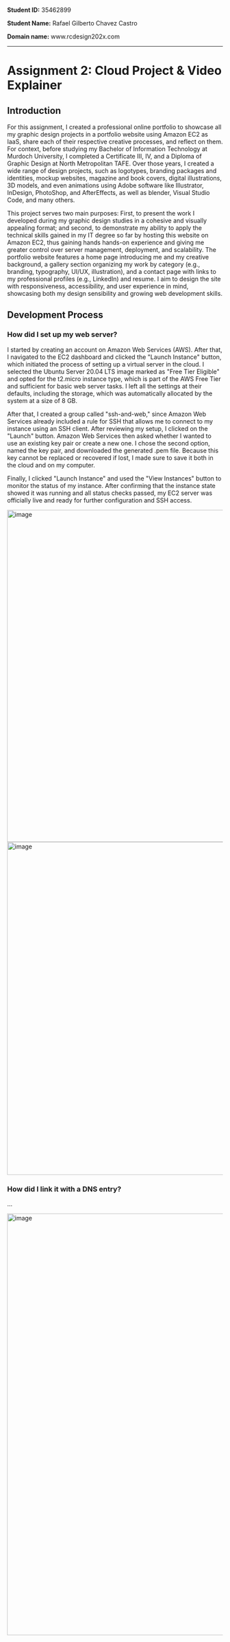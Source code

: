 <p><b>Student ID:</b> 35462899</p> 
<p><b>Student Name:</b> Rafael Gilberto Chavez Castro</p>

<p><b>Domain name:</b> www.rcdesign202x.com</p>

___________________________________________________________________ 

<h1>Assignment 2: Cloud Project & Video Explainer</h1> 

<h2>Introduction</h2>

<p>For this assignment, I created a professional online portfolio to showcase all my graphic design projects in a portfolio website using Amazon EC2 as IaaS, share each of their respective creative processes, and reflect on them. For context, before studying my Bachelor of Information Technology at Murdoch University, I completed a Certificate III, IV, and a Diploma of Graphic Design at North Metropolitan TAFE. Over those years, I created a wide range of design projects, such as logotypes, branding packages and identities, mockup websites, magazine and book covers, digital illustrations, 3D models, and even animations using Adobe software like Illustrator, InDesign, PhotoShop, and AfterEffects, as well as blender, Visual Studio Code, and many others.</p>

<p>This project serves two main purposes: First, to present the work I developed during my graphic design studies in a cohesive and visually appealing format; and second, to demonstrate my ability to apply the technical skills gained in my IT degree so far by hosting this website on Amazon EC2, thus gaining hands hands-on experience and giving me greater control over server management, deployment, and scalability. The portfolio website features a home page introducing me and my creative background, a gallery section organizing my work by category (e.g., branding, typography, UI/UX, illustration), and a contact page with links to my professional profiles (e.g., LinkedIn) and resume. I aim to design the site with responsiveness, accessibility, and user experience in mind, showcasing both my design sensibility and growing web development skills.</p>

<h2>Development Process</h2>

<h3>How did I set up my web server?</h3>

<p>I started by creating an account on Amazon Web Services (AWS). After that, I navigated to the EC2 dashboard and clicked the "Launch Instance" button, which initiated the process of setting up a virtual server in the cloud. I selected the Ubuntu Server 20.04 LTS image marked as "Free Tier Eligible" and opted for the t2.micro instance type, which is part of the AWS Free Tier and sufficient for basic web server tasks. I left all the settings at their defaults, including the storage, which was automatically allocated by the system at a size of 8 GB.</p>

<p>After that, I created a group called "ssh-and-web," since Amazon Web Services already included a rule for SSH that allows me to connect to my instance using an SSH client. After reviewing my setup, I clicked on the "Launch" button. Amazon Web Services then asked whether I wanted to use an existing key pair or create a new one. I chose the second option, named the key pair, and downloaded the generated .pem file. Because this key cannot be replaced or recovered if lost, I made sure to save it both in the cloud and on my computer.</p>

<p>Finally, I clicked "Launch Instance" and used the "View Instances" button to monitor the status of my instance. After confirming that the instance state showed it was running and all status checks passed, my EC2 server was officially live and ready for further configuration and SSH access.</p>

<img width="774" alt="image" src="https://github.com/user-attachments/assets/b9600d4e-2cc4-44e5-bee7-5ac9a1f52bcd" />

<img width="776" alt="image" src="https://github.com/user-attachments/assets/86760dee-c131-445e-8173-9c09d84a3ae9" />



<h3>How did I link it with a DNS entry?</h3>

<p>...</p>

<img width="983" alt="image" src="https://github.com/user-attachments/assets/918db9b3-6a96-49cc-8a96-05734c649af6" />

